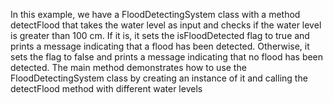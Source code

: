 In this example, we have a FloodDetectingSystem class with a method detectFlood 
that takes the water level as input and checks if the water level is greater than 100 cm.
If it is, it sets the isFloodDetected flag to true and prints a message indicating that a 
flood has been detected. Otherwise, it sets the flag to false and prints a message indicating 
that no flood has been detected. The main method demonstrates how to use the FloodDetectingSystem
class by creating an instance of it and calling the detectFlood method with different water levels
